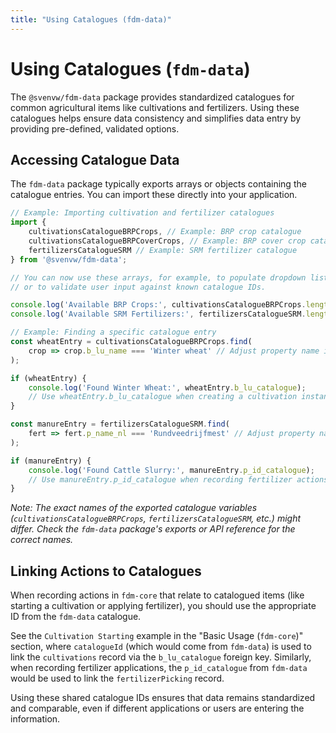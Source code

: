 ```yaml
---
title: "Using Catalogues (fdm-data)"
---
```


# Using Catalogues (`fdm-data`)

The `@svenvw/fdm-data` package provides standardized catalogues for common agricultural items like cultivations and fertilizers. Using these catalogues helps ensure data consistency and simplifies data entry by providing pre-defined, validated options.

## Accessing Catalogue Data

The `fdm-data` package typically exports arrays or objects containing the catalogue entries. You can import these directly into your application.

```typescript
// Example: Importing cultivation and fertilizer catalogues
import { 
    cultivationsCatalogueBRPCrops, // Example: BRP crop catalogue
    cultivationsCatalogueBRPCoverCrops, // Example: BRP cover crop catalogue
    fertilizersCatalogueSRM // Example: SRM fertilizer catalogue
} from '@svenvw/fdm-data';

// You can now use these arrays, for example, to populate dropdown lists in a UI
// or to validate user input against known catalogue IDs.

console.log('Available BRP Crops:', cultivationsCatalogueBRPCrops.length);
console.log('Available SRM Fertilizers:', fertilizersCatalogueSRM.length);

// Example: Finding a specific catalogue entry
const wheatEntry = cultivationsCatalogueBRPCrops.find(
    crop => crop.b_lu_name === 'Winter wheat' // Adjust property name if needed
);

if (wheatEntry) {
    console.log('Found Winter Wheat:', wheatEntry.b_lu_catalogue);
    // Use wheatEntry.b_lu_catalogue when creating a cultivation instance via fdm-core
}

const manureEntry = fertilizersCatalogueSRM.find(
    fert => fert.p_name_nl === 'Rundveedrijfmest' // Adjust property name if needed
);

if (manureEntry) {
    console.log('Found Cattle Slurry:', manureEntry.p_id_catalogue);
    // Use manureEntry.p_id_catalogue when recording fertilizer actions via fdm-core
}

```
*Note: The exact names of the exported catalogue variables (`cultivationsCatalogueBRPCrops`, `fertilizersCatalogueSRM`, etc.) might differ. Check the `fdm-data` package's exports or API reference for the correct names.*

## Linking Actions to Catalogues

When recording actions in `fdm-core` that relate to catalogued items (like starting a cultivation or applying fertilizer), you should use the appropriate ID from the `fdm-data` catalogue.

See the `Cultivation Starting` example in the "Basic Usage (`fdm-core`)" section, where `catalogueId` (which would come from `fdm-data`) is used to link the `cultivations` record via the `b_lu_catalogue` foreign key. Similarly, when recording fertilizer applications, the `p_id_catalogue` from `fdm-data` would be used to link the `fertilizerPicking` record.

Using these shared catalogue IDs ensures that data remains standardized and comparable, even if different applications or users are entering the information.

